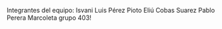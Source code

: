Integrantes del equipo: 
    Isvani Luis Pérez Pioto
    Eliú Cobas Suarez
    Pablo Perera Marcoleta
grupo 403!